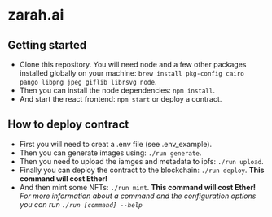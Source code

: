 # zarah.ai

## Getting started

* Clone this repository. You will need node and a few other packages installed globally on your machine: `brew install pkg-config cairo pango libpng jpeg giflib librsvg node`.
* Then you can install the node dependencies: `npm install`.
* And start the react frontend: `npm start` or deploy a contract.

## How to deploy contract

* First you will need to creat a .env file (see .env_example).
* Then you can generate images using: `./run generate`.
* Then you need to upload the iamges and metadata to ipfs: `./run upload`.
* Finally you can deploy the contract to the blockchain: `./run deploy`. **This command will cost Ether!**
* And then mint some NFTs: `./run mint`. **This command will cost Ether!**
*For more information about a command and the configuration options you can run `./run [command] --help`*